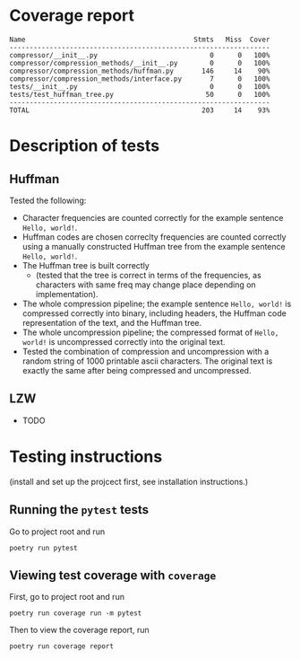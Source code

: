 # Coverage report
```
Name                                          Stmts   Miss  Cover
-----------------------------------------------------------------
compressor/__init__.py                            0      0   100%
compressor/compression_methods/__init__.py        0      0   100%
compressor/compression_methods/huffman.py       146     14    90%
compressor/compression_methods/interface.py       7      0   100%
tests/__init__.py                                 0      0   100%
tests/test_huffman_tree.py                       50      0   100%
-----------------------------------------------------------------
TOTAL                                           203     14    93%
```


# Description of tests
## Huffman
Tested the following:
* Character frequencies are counted correctly for the example sentence `Hello, world!`.
* Huffman codes are chosen correclty frequencies are counted correctly using a manually constructed Huffman tree from the example sentence `Hello, world!`.
* The Huffman tree is built correctly
  * (tested that the tree is correct in terms of the frequencies, as characters with same freq may change place depending on implementation).
* The whole compression pipeline; the example sentence `Hello, world!` is compressed correctly into binary, including headers, the Huffman code representation of the text, and the Huffman tree.
* The whole uncompression pipeline; the compressed format of `Hello, world!` is uncompressed correctly into the original text.
* Tested the combination of compression and uncompression with a random string of 1000 printable ascii characters. The original text is exactly the same after being compressed and uncompressed.

## LZW
* TODO

# Testing instructions
(install and set up the projcect first, see installation instructions.)
## Running the `pytest` tests
Go to project root and run
```
poetry run pytest
```
## Viewing test coverage with `coverage`
First, go to project root and run
```
poetry run coverage run -m pytest
```
Then to view the coverage report, run
```
poetry run coverage report
```
